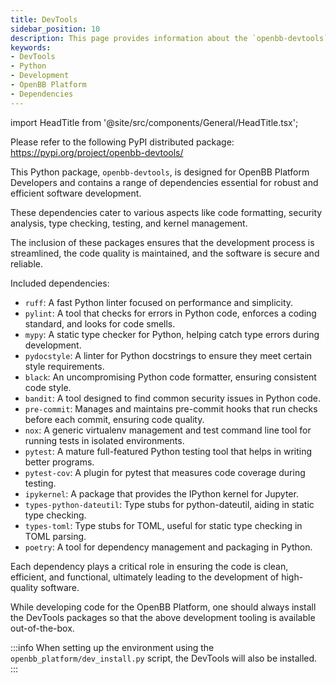```yaml
---
title: DevTools
sidebar_position: 10
description: This page provides information about the `openbb-devtools` package, which includes a range of dependencies essential for robust and efficient software development on the OpenBB Platform.
keywords:
- DevTools
- Python
- Development
- OpenBB Platform
- Dependencies
---
```


import HeadTitle from '@site/src/components/General/HeadTitle.tsx';

<HeadTitle title="DevTools - Developer Guidelines - Development | OpenBB Platform Docs" />

Please refer to the following PyPI distributed package: https://pypi.org/project/openbb-devtools/

This Python package, `openbb-devtools`, is designed for OpenBB Platform Developers and contains a range of dependencies essential for robust and efficient software development.

These dependencies cater to various aspects like code formatting, security analysis, type checking, testing, and kernel management.

The inclusion of these packages ensures that the development process is streamlined, the code quality is maintained, and the software is secure and reliable.

Included dependencies:

- `ruff`: A fast Python linter focused on performance and simplicity.
- `pylint`: A tool that checks for errors in Python code, enforces a coding standard, and looks for code smells.
- `mypy`: A static type checker for Python, helping catch type errors during development.
- `pydocstyle`: A linter for Python docstrings to ensure they meet certain style requirements.
- `black`: An uncompromising Python code formatter, ensuring consistent code style.
- `bandit`: A tool designed to find common security issues in Python code.
- `pre-commit`: Manages and maintains pre-commit hooks that run checks before each commit, ensuring code quality.
- `nox`: A generic virtualenv management and test command line tool for running tests in isolated environments.
- `pytest`: A mature full-featured Python testing tool that helps in writing better programs.
- `pytest-cov`: A plugin for pytest that measures code coverage during testing.
- `ipykernel`: A package that provides the IPython kernel for Jupyter.
- `types-python-dateutil`: Type stubs for python-dateutil, aiding in static type checking.
- `types-toml`: Type stubs for TOML, useful for static type checking in TOML parsing.
- `poetry`: A tool for dependency management and packaging in Python.

Each dependency plays a critical role in ensuring the code is clean, efficient, and functional, ultimately leading to the development of high-quality software.

While developing code for the OpenBB Platform, one should always install the DevTools packages so that the above development tooling is available out-of-the-box.

:::info
When setting up the environment using the `openbb_platform/dev_install.py` script, the DevTools will also be installed.
:::
